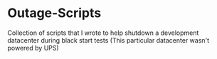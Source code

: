 # Outage-Scripts

Collection of scripts that I wrote to help shutdown a development datacenter during black start tests (This particular datacenter wasn't powered by UPS)
